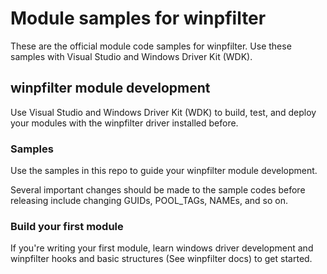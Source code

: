 # Module samples for winpfilter

These are the official module code samples for winpfilter. Use these samples with Visual Studio and Windows Driver Kit (WDK).

## winpfilter module development

Use Visual Studio and Windows Driver Kit (WDK) to build, test, and deploy your modules with the winpfilter driver installed before.

### Samples

Use the samples in this repo to guide your winpfilter module development. 

Several important changes should be made to the sample codes before releasing include changing GUIDs, POOL_TAGs, NAMEs, and so on.

### Build your first module

If you're writing your first module, learn windows driver development and winpfilter hooks and basic structures (See winpfilter docs) to get started.